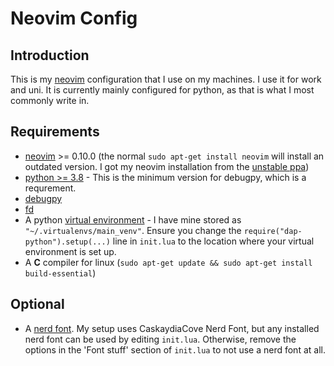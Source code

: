 # Neovim Config
## Introduction
This is my [neovim](https://neovim.io/) configuration that I use on my machines. I use it for work and uni. It is currently mainly configured for python, as that is what I most commonly write in.

## Requirements
- [neovim](https://neovim.io/) >= 0.10.0 (the normal `sudo apt-get install neovim` will install an outdated version. I got my neovim installation from the [unstable ppa](https://launchpad.net/~neovim-ppa/+archive/ubuntu/unstable))
- [python >= 3.8](https://www.python.org/downloads/) - This is the minimum version for debugpy, which is a requrement.
- [debugpy](https://pypi.org/project/debugpy/)
- [fd](https://github.com/sharkdp/fd)
- A python [virtual environment](https://docs.python.org/3/library/venv.html) - I have mine stored as `"~/.virtualenvs/main_venv"`. Ensure you change the `require("dap-python").setup(...)` line in `init.lua` to the location where your virtual environment is set up.
- A **C** compiler for linux (`sudo apt-get update && sudo apt-get install build-essential`)

## Optional 
- A [nerd font](https://www.nerdfonts.com/). My setup uses CaskaydiaCove Nerd Font, but any installed nerd font can be used by editing `init.lua`. Otherwise, remove the options in the 'Font stuff' section of `init.lua` to not use a nerd font at all.
